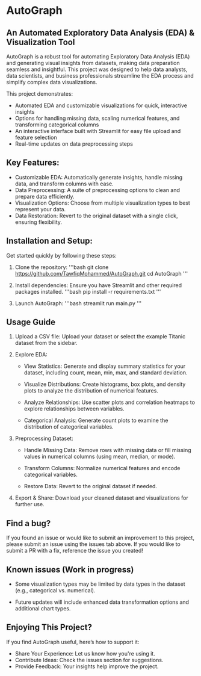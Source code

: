 # AutoGraph
## An Automated Exploratory Data Analysis (EDA) & Visualization Tool

AutoGraph is a robust tool for automating Exploratory Data Analysis (EDA) and generating visual insights from datasets, making data preparation seamless and insightful. This project was designed to help data analysts, data scientists, and business professionals streamline the EDA process and simplify complex data visualizations.

This project demonstrates:

- Automated EDA and customizable visualizations for quick, interactive insights
- Options for handling missing data, scaling numerical features, and transforming categorical columns
- An interactive interface built with Streamlit for easy file upload and feature selection
- Real-time updates on data preprocessing steps

## Key Features:

- Customizable EDA: Automatically generate insights, handle missing data, and transform columns with ease.
- Data Preprocessing: A suite of preprocessing options to clean and prepare data efficiently.
- Visualization Options: Choose from multiple visualization types to best represent your data.
- Data Restoration: Revert to the original dataset with a single click, ensuring flexibility.

## Installation and Setup:

Get started quickly by following these steps:
1. Clone the repository:
'''bash
git clone https://github.com/TawfiqMohammed/AutoGraph.git
cd AutoGraph
'''

2. Install dependencies: Ensure you have Streamlit and other required packages installed.
'''bash
pip install -r requirements.txt
'''

3. Launch AutoGraph:
'''bash
streamlit run main.py
'''

## Usage Guide
1. Upload a CSV file: Upload your dataset or select the example Titanic dataset from the sidebar.
    
2. Explore EDA: 

    - View Statistics: Generate and display summary statistics for your dataset, including count, mean, min, max, and standard deviation.

    - Visualize Distributions: Create histograms, box plots, and density plots to analyze the distribution of numerical features.

    - Analyze Relationships: Use scatter plots and correlation heatmaps to explore relationships between variables.

    - Categorical Analysis: Generate count plots to examine the distribution of categorical variables.

3. Preprocessing Dataset:

    - Handle Missing Data: Remove rows with missing data or fill missing values in numerical columns (using mean, median, or mode).

    - Transform Columns: Normalize numerical features and encode categorical variables.

    - Restore Data: Revert to the original dataset if needed.

4. Export & Share: Download your cleaned dataset and visualizations for further use.

## Find a bug?

If you found an issue or would like to submit an improvement to this project, please submit an issue using the issues tab above. If you would like to submit a PR with a fix, reference the issue you created!

## Known issues (Work in progress)

- Some visualization types may be limited by data types in the dataset (e.g., categorical vs. numerical).

- Future updates will include enhanced data transformation options and additional chart types.

## Enjoying This Project?
If you find AutoGraph useful, here’s how to support it:
 - Share Your Experience: Let us know how you're using it.
 - Contribute Ideas: Check the issues section for suggestions.
 - Provide Feedback: Your insights help improve the project.


